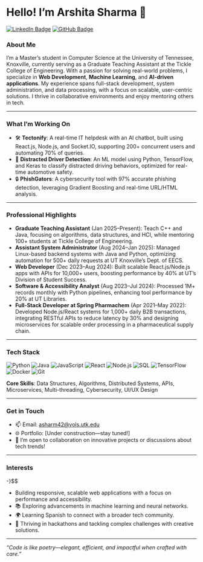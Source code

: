 # Hello! I’m Arshita Sharma 👋

[![LinkedIn Badge](https://img.shields.io/badge/-ArshitaSharma-blue?style=flat&logo=Linkedin&logoColor=white&link=https://www.linkedin.com/in/arshita-sharma)](https://www.linkedin.com/in/arshita-sharma)
[![GitHub Badge](https://img.shields.io/badge/-arshita08-black?style=flat&logo=github&logoColor=white&link=https://github.com/arshita08)](https://github.com/arshita08)

### About Me
I’m a Master’s student in Computer Science at the University of Tennessee, Knoxville, currently serving as a Graduate Teaching Assistant at the Tickle College of Engineering. With a passion for solving real-world problems, I specialize in **Web Development**, **Machine Learning**, and **AI-driven applications**. My experience spans full-stack development, system administration, and data processing, with a focus on scalable, user-centric solutions. I thrive in collaborative environments and enjoy mentoring others in tech.

---

### What I’m Working On
- 🛠 **Tectonify**: A real-time IT helpdesk with an AI chatbot, built using React.js, Node.js, and Socket.IO, supporting 200+ concurrent users and automating 70% of queries.
- 🌱 **Distracted Driver Detection**: An ML model using Python, TensorFlow, and Keras to classify distracted driving behaviors, optimized for real-time automotive safety.
- 🔒 **PhishGators**: A cybersecurity tool with 97% accurate phishing detection, leveraging Gradient Boosting and real-time URL/HTML analysis.

---

### Professional Highlights
- **Graduate Teaching Assistant** (Jan 2025–Present): Teach C++ and Java, focusing on algorithms, data structures, and HCI, while mentoring 100+ students at Tickle College of Engineering.
- **Assistant System Administrator** (Aug 2024–Jan 2025): Managed Linux-based backend systems with Java and Python, optimizing automation for 500+ daily requests at UT Knoxville’s Dept. of EECS.
- **Web Developer** (Dec 2023–Aug 2024): Built scalable React.js/Node.js apps with APIs for 10,000+ users, boosting performance by 40% at UT’s Division of Student Success.
- **Software & Accessibility Analyst** (Aug 2023–Jul 2024): Processed 1M+ records monthly with Python pipelines, enhancing tool performance by 20% at UT Libraries.
- **Full-Stack Developer at Spring Pharmachem** (Apr 2021–May 2022): Developed Node.js/React systems for 1,000+ daily B2B transactions, integrating RESTful APIs to reduce latency by 30% and designing microservices for scalable order processing in a pharmaceutical supply chain.

---

### Tech Stack
![Python](https://img.shields.io/badge/-Python-3776AB?style=flat&logo=python&logoColor=white)
![Java](https://img.shields.io/badge/-Java-007396?style=flat&logo=java&logoColor=white)
![JavaScript](https://img.shields.io/badge/-JavaScript-F7DF1E?style=flat&logo=javascript&logoColor=black)
![React](https://img.shields.io/badge/-React-61DAFB?style=flat&logo=react&logoColor=black)
![Node.js](https://img.shields.io/badge/-Node.js-339933?style=flat&logo=node.js&logoColor=white)
![SQL](https://img.shields.io/badge/-SQL-4479A1?style=flat&logo=postgresql&logoColor=white)
![TensorFlow](https://img.shields.io/badge/-TensorFlow-FF6F00?style=flat&logo=tensorflow&logoColor=white)
![Docker](https://img.shields.io/badge/-Docker-2496ED?style=flat&logo=docker&logoColor=white)
![Git](https://img.shields.io/badge/-Git-F05032?style=flat&logo=git&logoColor=white)

**Core Skills**: Data Structures, Algorithms, Distributed Systems, APIs, Microservices, Multi-threading, Cybersecurity, UI/UX Design

---

### Get in Touch
- 📫 Email: [asharm42@vols.utk.edu](mailto:asharm42@vols.utk.edu)
- 🌐 Portfolio: [Under construction—stay tuned!]
- 💬 I’m open to collaboration on innovative projects or discussions about tech trends!

---

### Interests
-}$$

 - Building responsive, scalable web applications with a focus on performance and accessibility.
- 📚 Exploring advancements in machine learning and neural networks.
- 🌍 Learning Spanish to connect with a broader tech community.
- 🍕 Thriving in hackathons and tackling complex challenges with creative solutions.

---

*“Code is like poetry—elegant, efficient, and impactful when crafted with care.”*
